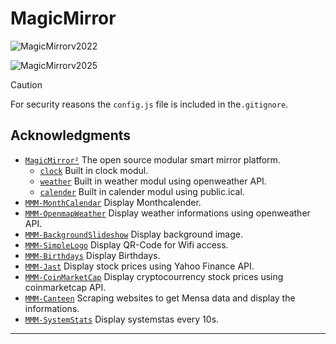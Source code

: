 # MagicMirror

![MagicMirrorv2022](https://github.com/user-attachments/assets/96684fb2-27c0-48b9-be2c-fbd08088ddd3)

![MagicMirrorv2025](https://github.com/user-attachments/assets/6a354cc2-112f-4147-b4a9-be9a35eb4659)


> [!CAUTION]
> For security reasons the `config.js` file is included in the`.gitignore`.

## Acknowledgments

- [`MagicMirror²`](https://github.com/MagicMirrorOrg/MagicMirror) The open source modular smart mirror platform.
  -  [`clock`](https://docs.magicmirror.builders/modules/clock.html) Built in clock modul.
  -  [`weather`](https://docs.magicmirror.builders/modules/weather.html) Built in weather modul using openweather API.
  -  [`calender`](https://docs.magicmirror.builders/modules/calendar.html) Built in calender modul using public.ical.
- [`MMM-MonthCalendar`](https://github.com/PalatinCoder/MMM-MonthCalendar) Display Monthcalender.
- [`MMM-OpenmapWeather`](https://github.com/sathyarajv/MMM-OpenmapWeather) Display weather informations using openweather API.
- [`MMM-BackgroundSlideshow`](https://github.com/darickc/MMM-BackgroundSlideshow) Display background image.
- [`MMM-SimpleLogo`](https://github.com/frdteknikelektro/MMM-SimpleLogo) Display QR-Code for Wifi access.
- [`MMM-Birthdays`](https://github.com/marcomerens/anniversarymodule) Display Birthdays.
- [`MMM-Jast`](https://github.com/jalibu/MMM-Jast) Display stock prices using Yahoo Finance API.
- [`MMM-CoinMarketCap`](https://github.com/glitch452/MMM-CoinMarketCap) Display cryptocourrency stock prices using coinmarketcap API.  
- [`MMM-Canteen`](https://github.com/KristjanESPERANTO/MMM-Canteen) Scraping websites to get Mensa data and display the informations.
- [`MMM-SystemStats`](https://github.com/BenRoe/MMM-SystemStats) Display systemstas every 10s.

---
